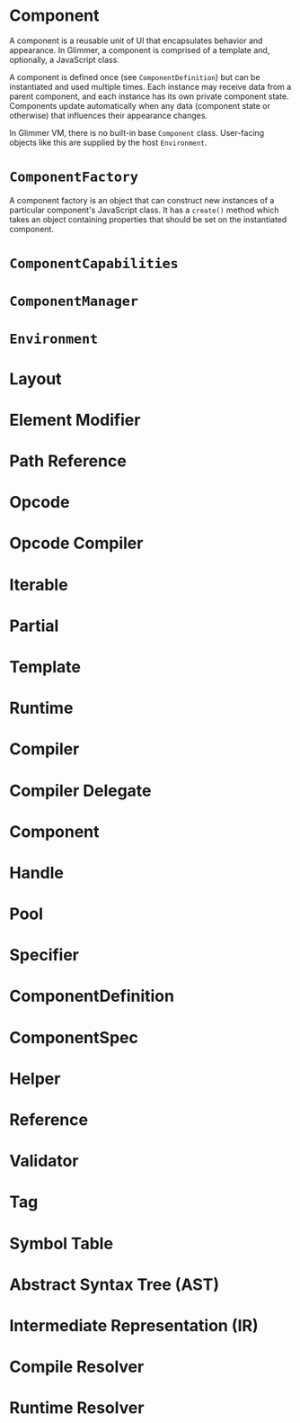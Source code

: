 
# Component

A component is a reusable unit of UI that encapsulates behavior and appearance.
In Glimmer, a component is comprised of a template and, optionally, a JavaScript
class.

A component is defined once (see `ComponentDefinition`) but can be instantiated
and used multiple times. Each instance may receive data from a parent component,
and each instance has its own private component state. Components update
automatically when any data (component state or otherwise) that influences their
appearance changes.

In Glimmer VM, there is no built-in base `Component` class. User-facing objects
like this are supplied by the host `Environment`.

# `ComponentFactory`

A component factory is an object that can construct new instances of a
particular component's JavaScript class. It has a `create()` method which takes
an object containing properties that should be set on the instantiated
component.

# `ComponentCapabilities`

# `ComponentManager`

# `Environment`

# Layout

# Element Modifier

# Path Reference

# Opcode

# Opcode Compiler

# Iterable

# Partial

# Template

# Runtime

# Compiler

# Compiler Delegate

# Component

# Handle

# Pool

# Specifier

# ComponentDefinition

# ComponentSpec

# Helper

# Reference

# Validator

# Tag

# Symbol Table

# Abstract Syntax Tree (AST)

# Intermediate Representation (IR)

# Compile Resolver

# Runtime Resolver
